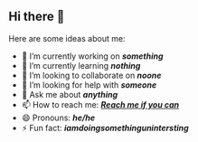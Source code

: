 ## Hi there 👋

Here are some ideas about me:

- 🔭 I’m currently working on ***something***
- 🌱 I’m currently learning ***nothing***
- 👯 I’m looking to collaborate on ***noone***
- 🤔 I’m looking for help with ***someone***
- 💬 Ask me about ***anything***
- 📫 How to reach me: [***Reach me if you can***](https://www.youtube.com/watch?v=dQw4w9WgXcQ)
- 😄 Pronouns: ***he/he***
- ⚡ Fun fact: ***iamdoingsomethingunintersting***

